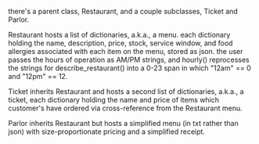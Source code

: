 there's a parent class, Restaurant, and a couple subclasses, Ticket and Parlor.

Restaurant hosts a list of dictionaries, a.k.a., a menu. each dictionary holding the name, description, price, stock, service window, and food allergies associated with each item on the menu, stored as json. the user passes the hours of operation as AM/PM strings, and hourly() reprocesses the strings for describe_restaurant() into a 0-23 span in which "12am" == 0 and "12pm" == 12.

Ticket inherits Restaurant and hosts a second list of dictionaries, a.k.a., a ticket, each dictionary holding the name and price of items which customer's have ordered via cross-reference from the Restaurant menu.

Parlor inherits Restaurant but hosts a simplified menu (in txt rather than json) with size-proportionate pricing and a simplified receipt.
